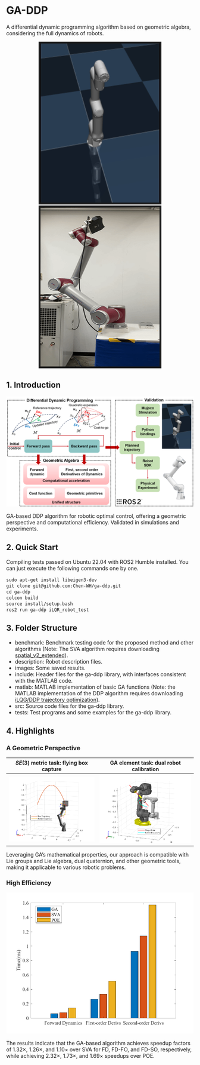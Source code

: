 # GA-DDP

A differential dynamic programming algorithm based on geometric algebra, considering the full dynamics of robots.

<p align = "center">
<img src="./images/simulation.gif" width = "320" height = "426" border="5" />
<img src="./images/experiment.gif" width = "320" height = "426" border="5" />
</p>


## 1. Introduction

![structure](./images/structure.png)

GA-based DDP algorithm for robotic optimal control, offering a geometric perspective and computational efficiency. Validated in simulations and experiments.

## 2. Quick Start

Compiling tests passed on Ubuntu 22.04 with ROS2 Humble installed. You can just execute the following commands one by one.

```shell
sudo apt-get install libeigen3-dev
git clone git@github.com:Chen-WH/ga-ddp.git
cd ga-ddp
colcon build
source install/setup.bash
ros2 run ga-ddp iLQR_robot_test
```

## 3. Folder Structure

- benchmark: Benchmark testing code for the proposed method and other algorithms (Note: The SVA algorithm requires downloading [spatial_v2_extended](https://github.com/ROAM-Lab-ND/spatial_v2_extended)).
- description: Robot description files.
- images: Some saved results.
- include: Header files for the ga-ddp library, with interfaces consistent with the MATLAB code.
- matlab: MATLAB implementation of basic GA functions (Note: the MATLAB implementation of the DDP algorithm requires downloading [iLQG/DDP trajectory optimization](https://ww2.mathworks.cn/matlabcentral/fileexchange/52069-ilqg-ddp-trajectory-optimization)).
- src: Source code files for the ga-ddp library.
- tests: Test programs and some examples for the ga-ddp library.

## 4. Highlights

### A Geometric Perspective

| $SE(3)$ metric task: flying box capture | GA element task: dual robot calibration |
| :---------: | :---------: |
| ![Image](./images/box-robot-viz.png)    | ![Image](./images/dual-robot-viz.png)      |

Leveraging GA’s mathematical properties, our approach is compatible with Lie groups and Lie algebra, dual quaternion, and other geometric tools, making it applicable to various robotic problems.

### High Efficiency

![benchmark](./images/benchmark.png)

The results indicate that the GA-based algorithm achieves speedup factors of 1.32×, 1.26×, and 1.10× over SVA for FD, FD-FO, and FD-SO, respectively, while achieving 2.32×, 1.73×, and 1.69× speedups over POE.
